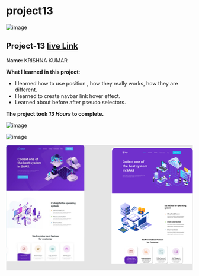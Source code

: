 # project13

![image](https://img.shields.io/badge/project-13-red)

## Project-13  [live Link](https://projec13.netlify.app/)

**Name:**  KRISHNA KUMAR

**What I learned in this project**:

  - I learned how to use position , how they really works, how they are different.
  - I learned to create navbar link hover effect.
  - Learned about before after pseudo selectors.

**The project took ***13 Hours*** to complete.** 

![image](https://img.shields.io/badge/INeuron-LearnCodeOnline-brightgreen)

![image](https://img.shields.io/badge/Full%20stack%20JS%20bootcamp-Hitesh%20Chaudhary-lightgrey)

![image](https://github.com/Krishna12345825/project13/blob/main/project-imgs/13.png)
